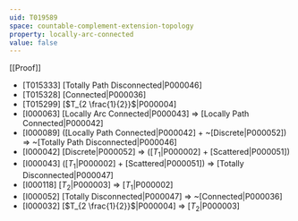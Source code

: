 ```yaml
---
uid: T019589
space: countable-complement-extension-topology
property: locally-arc-connected
value: false
---
```

[[Proof]]

* [T015333] [Totally Path Disconnected|P000046]
* [T015328] [Connected|P000036]
* [T015299] [$T_{2 \frac{1}{2}}$|P000004]
* [I000063] [Locally Arc Connected|P000043] => [Locally Path Connected|P000042]
* [I000089] ([Locally Path Connected|P000042] + ~[Discrete|P000052]) => ~[Totally Path Disconnected|P000046]
* [I000042] [Discrete|P000052] => ([$T_1$|P000002] + [Scattered|P000051])
* [I000043] ([$T_1$|P000002] + [Scattered|P000051]) => [Totally Disconnected|P000047]
* [I000118] [$T_2$|P000003] => [$T_1$|P000002]
* [I000052] [Totally Disconnected|P000047] => ~[Connected|P000036]
* [I000032] [$T_{2 \frac{1}{2}}$|P000004] => [$T_2$|P000003]

